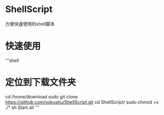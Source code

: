 # ShellScript
 方便快速使用的shell脚本

# 快速使用

'''shell
# 定位到下载文件夹
cd /home/download
sudo git clone https://github.com/sokushu/ShellScript.git
cd ShellScript/
sudo chmod +x ./*
sh Start.sh
'''

